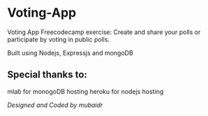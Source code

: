 # Voting-App

Voting App Freecodecamp exercise: Create and share your polls or participate by voting in public polls.

Built using Nodejs, Expressjs and mongoDB

## Special thanks to:
mlab for monogoDB hosting
heroku for nodejs hosting

*Designed and Coded by mubaidr*
